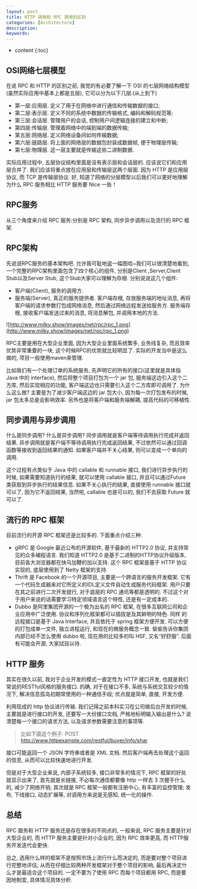 ```yaml
---
layout: post
title: HTTP 调用和 RPC 调用的区别
categories: [Architecture]
description: 
keywords: 
---
```


* content
{:toc}


## OSI网络七层模型

在说 RPC 和 HTTP 的区别之前, 我觉的有必要了解一下 OSI 的七层网络结构模型(虽然实际应用中基本上都是五层), 它可以分为以下几层:(从上到下)

-   第一层:应用层. 定义了用于在网络中进行通信和传输数据的接口; 
-   第二层:表示层. 定义不同的系统中数据的传输格式, 编码和解码规范等; 
-   第三层:会话层. 管理用户的会话, 控制用户间逻辑连接的建立和中断; 
-   第四层:传输层. 管理着网络中的端到端的数据传输; 
-   第五层:网络层. 定义网络设备间如何传输数据; 
-   第六层:链路层. 将上面的网络层的数据包封装成数据帧, 便于物理层传输; 
-   第七层:物理层. 这一层主要就是传输这些二进制数据. 

实际应用过程中, 五层协议结构里面是没有表示层和会话层的. 应该说它们和应用层合并了. 我们应该将重点放在应用层和传输层这两个层面. 因为 HTTP 是应用层协议, 而 TCP 是传输层协议. 好, 知道了网络的分层模型以后我们可以更好地理解为什么 RPC 服务相比 HTTP 服务要 Nice 一些！

## RPC服务

从三个角度来介绍 RPC 服务:分别是 RPC 架构, 同步异步调用以及流行的 RPC 框架. 

## RPC架构

先说说RPC服务的基本架构吧. 允许我可耻地盗一幅图哈~我们可以很清楚地看到, 一个完整的RPC架构里面包含了四个核心的组件, 分别是Client ,Server,Client Stub以及Server Stub, 这个Stub大家可以理解为存根. 分别说说这几个组件:

-   客户端(Client), 服务的调用方. 
-   服务端(Server), 真正的服务提供者. 
    客户端存根, 存放服务端的地址消息, 再将客户端的请求参数打包成网络消息, 然后通过网络远程发送给服务方. 
    服务端存根, 接收客户端发送过来的消息, 将消息解包, 并调用本地的方法. 

![http://www.milky.show/images/net/rpc/rpc_1.png](http://www.milky.show/images/net/rpc/rpc_1.png)

RPC主要是用在大型企业里面, 因为大型企业里面系统繁多, 业务线复杂, 而且效率优势非常重要的一块, 这个时候RPC的优势就比较明显了. 实际的开发当中是这么做的, 项目一般使用maven来管理. 

比如我们有一个处理订单的系统服务, 先声明它的所有的接口(这里就是具体指 Java 中的 interface), 然后将整个项目打包为一个 jar 包, 服务端这边引入这个二方库, 然后实现相应的功能, 客户端这边也只需要引入这个二方库即可调用了. 为什么这么做? 主要是为了减少客户端这边的 jar 包大小, 因为每一次打包发布的时候,  jar 包太多总是会影响效率. 另外也是将客户端和服务端解耦, 提高代码的可移植性. 

## 同步调用与异步调用

什么是同步调用? 什么是异步调用? 同步调用就是客户端等待调用执行完成并返回结果. 异步调用就是客户端不等待调用执行完成返回结果, 不过依然可以通过回调函数等接收到返回结果的通知. 如果客户端并不关心结果, 则可以变成一个单向的调用. 

这个过程有点类似于 Java 中的 callable 和 runnable 接口, 我们进行异步执行的时候, 如果需要知道执行的结果, 就可以使用 callable 接口, 并且可以通过Future 类获取到异步执行的结果信息. 如果不关心执行的结果, 直接使用 runnable 接口就可以了, 因为它不返回结果, 当然啦, callable 也是可以的, 我们不去获取 Future 就可以了. 

## 流行的 RPC 框架

目前流行的开源 RPC 框架还是比较多的. 下面重点介绍三种:

-   gRPC 是 Google 最近公布的开源软件, 基于最新的 HTTP2.0 协议, 并支持常见的众多编程语言. 我们知道 HTTP2.0 是基于二进制的HTTP协议升级版本, 目前各大浏览器都在快马加鞭的加以支持. 这个 RPC 框架是基于 HTTP 协议实现的, 底层使用到了 Netty 框架的支持. 
-   Thrift 是 Facebook 的一个开源项目, 主要是一个跨语言的服务开发框架. 它有一个代码生成器来对它所定义的IDL定义文件自动生成服务代码框架. 用户只要在其之前进行二次开发就行, 对于底层的 RPC 通讯等都是透明的. 不过这个对于用户来说的话需要学习特定领域语言这个特性, 还是有一定成本的. 
-   Dubbo 是阿里集团开源的一个极为出名的 RPC 框架, 在很多互联网公司和企业应用中广泛使用. 协议和序列化框架都可以插拔是及其鲜明的特色. 同样 的远程接口是基于 Java Interface, 并且依托于 spring 框架方便开发. 可以方便的打包成单一文件, 独立进程运行, 和现在的微服务概念一致. 
    偷偷告诉你集团内部已经不怎么使用 dubbo 啦, 现在用的比较多的叫 HSF, 又名“好舒服”. 后面有可能会开源, 大家拭目以待. 

## HTTP 服务

其实在很久以前, 我对于企业开发的模式一直定性为 HTTP 接口开发, 也就是我们常说的RESTful风格的服务接口. 的确, 对于在接口不多, 系统与系统交互较少的情况下, 解决信息孤岛初期常使用的一种通信手段; 优点就是简单, 直接, 开发方便. 

利用现成的 http 协议进行传输. 我们记得之前本科实习在公司做后台开发的时候, 主要就是进行接口的开发, 还要写一大份接口文档, 严格地标明输入输出是什么? 说清楚每一个接口的请求方法, 以及请求参数需要注意的事项等. 

>   比如下面这个例子:
>   POST http://www.httpexample.com/restful/buyer/info/shar

接口可能返回一个 JSON 字符串或者是 XML 文档. 然后客户端再去处理这个返回的信息, 从而可以比较快速地进行开发. 

但是对于大型企业来说, 内部子系统较多, 接口非常多的情况下, RPC 框架的好处就显示出来了, 首先就是长链接, 不必每次通信都要像 http 一样去 3 次握手什么的, 减少了网络开销; 其次就是 RPC 框架一般都有注册中心, 有丰富的监控管理; 发布, 下线接口, 动态扩展等, 对调用方来说是无感知, 统一化的操作. 

## 总结

RPC 服务和 HTTP 服务还是存在很多的不同点的, 一般来说, RPC 服务主要是针对大型企业的, 而 HTTP 服务主要是针对小企业的, 因为 RPC 效率更高, 而 HTTP服务开发迭代会更快. 

总之, 选用什么样的框架不是按照市场上流行什么而决定的, 而是要对整个项目进行完整地评估, 从而在仔细比较两种开发框架对于整个项目的影响, 最后再决定什么才是最适合这个项目的. 一定不要为了使用 RPC 而每个项目都用 RPC, 而是要因地制宜, 具体情况具体分析. 